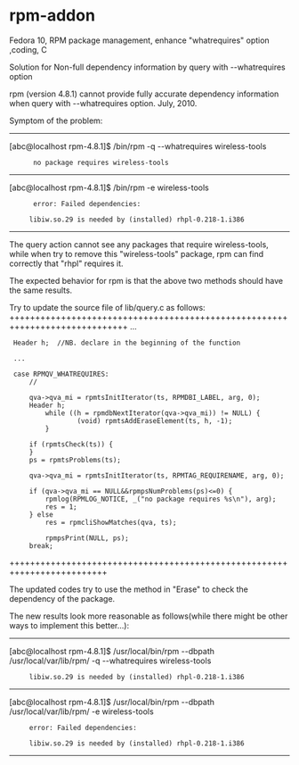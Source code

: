 # rpm-addon
Fedora 10, RPM package management, enhance "whatrequires" option ,coding, C

Solution for Non-full dependency information by query with --whatrequires option

rpm (version 4.8.1) cannot provide fully accurate dependency information when query with --whatrequires option. July, 2010.

Symptom of the problem:

 -----------------------------------------------------------------------------

 [abc@localhost rpm-4.8.1]$ /bin/rpm -q --whatrequires wireless-tools
 
          no package requires wireless-tools

 -----------------------------------------------------------------------------
 
 [abc@localhost rpm-4.8.1]$ /bin/rpm -e wireless-tools
 
          error: Failed dependencies:
 
         libiw.so.29 is needed by (installed) rhpl-0.218-1.i386

 -----------------------------------------------------------------------------

 The query action cannot see any packages that require wireless-tools,
 while when try to remove this "wireless-tools" package, rpm can find
 correctly that "rhpl" requires it.

 The expected behavior for rpm is that the above two methods should have
 the same results.

 Try to update the source file of lib/query.c as follows:
 +++++++++++++++++++++++++++++++++++++++++++++++++++++++++++++++++++++++++++++
     ...

     Header h;  //NB. declare in the beginning of the function

     ...

     case RPMQV_WHATREQUIRES:
         //

         qva->qva_mi = rpmtsInitIterator(ts, RPMDBI_LABEL, arg, 0);
         Header h;
             while ((h = rpmdbNextIterator(qva->qva_mi)) != NULL) {
                     (void) rpmtsAddEraseElement(ts, h, -1);
             }

         if (rpmtsCheck(ts)) {
         }
         ps = rpmtsProblems(ts);

         qva->qva_mi = rpmtsInitIterator(ts, RPMTAG_REQUIRENAME, arg, 0);

         if (qva->qva_mi == NULL&&rpmpsNumProblems(ps)<=0) {
             rpmlog(RPMLOG_NOTICE, _("no package requires %s\n"), arg);
             res = 1;
         } else
             res = rpmcliShowMatches(qva, ts);

             rpmpsPrint(NULL, ps);
         break;

 +++++++++++++++++++++++++++++++++++++++++++++++++++++++++++++++++++++++++


 The updated codes try to use the method in "Erase" to check the dependency
 of the package.

 The new results look more reasonable as follows(while there might be other
 ways to implement this better...):

 --------------------------------------------------------------------------------

 [abc@localhost rpm-4.8.1]$ /usr/local/bin/rpm --dbpath  /usr/local/var/lib/rpm/ -q --whatrequires wireless-tools
 
         libiw.so.29 is needed by (installed) rhpl-0.218-1.i386

 --------------------------------------------------------------------------------

 [abc@localhost rpm-4.8.1]$ /usr/local/bin/rpm --dbpath  /usr/local/var/lib/rpm/ -e wireless-tools
 
         error: Failed dependencies:
 
         libiw.so.29 is needed by (installed) rhpl-0.218-1.i386

 --------------------------------------------------------------------------------
